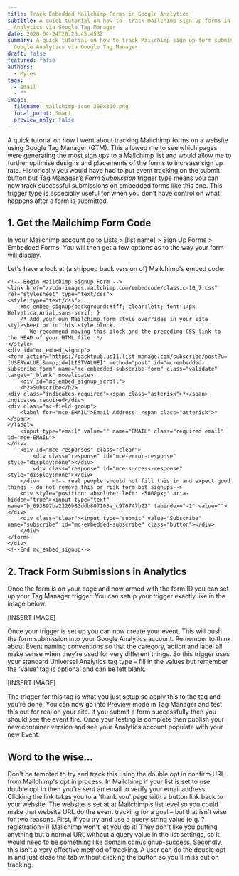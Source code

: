 ```yaml
---
title: Track Embedded Mailchimp Forms in Google Analytics
subtitle: A quick tutorial on how to  track Mailchimp sign up forms in Google
  Analytics via Google Tag Manager
date: 2020-04-24T20:26:45.453Z
summary: A quick tutorial on how to track Mailchimp sign up form submissions in
  Google Analytics via Google Tag Manager
draft: false
featured: false
authors:
  - Myles
tags:
  - email
  - ""
image:
  filename: mailchimp-icon-300x300.png
  focal_point: Smart
  preview_only: false
---
```

A quick tutorial on how I went about tracking Mailchimp forms on a website using Google Tag Manager (GTM). This allowed me to see which pages were generating the most sign ups to a Mailchimp list and would allow me to further optimise designs and placements of the forms to increase sign up rate. Historically you would have had to put event tracking on the submit button but Tag Manager's *Form Submission* trigger type means you can now track successful submissions on embedded forms like this one. This trigger type is especially useful for when you don’t have control on what happens after a form is submitted.

## 1. Get the Mailchimp Form Code

In your Mailchimp account go to Lists > \[list name] > Sign Up Forms > Embedded Forms. You will then get a few options as to the way your form will display.

Let's have a look at (a stripped back version of) Mailchimp's embed code:

```
<!-- Begin Mailchimp Signup Form -->
<link href="//cdn-images.mailchimp.com/embedcode/classic-10_7.css" rel="stylesheet" type="text/css">
<style type="text/css">
	#mc_embed_signup{background:#fff; clear:left; font:14px Helvetica,Arial,sans-serif; }
	/* Add your own Mailchimp form style overrides in your site stylesheet or in this style block.
	   We recommend moving this block and the preceding CSS link to the HEAD of your HTML file. */
</style>
<div id="mc_embed_signup">
<form action="https://packtpub.us11.list-manage.com/subscribe/post?u=[USERVALUE]&amp;id=[LISTVALUE]" method="post" id="mc-embedded-subscribe-form" name="mc-embedded-subscribe-form" class="validate" target="_blank" novalidate>
    <div id="mc_embed_signup_scroll">
	<h2>Subscribe</h2>
<div class="indicates-required"><span class="asterisk">*</span> indicates required</div>
<div class="mc-field-group">
	<label for="mce-EMAIL">Email Address  <span class="asterisk">*</span>
</label>
	<input type="email" value="" name="EMAIL" class="required email" id="mce-EMAIL">
</div>
	<div id="mce-responses" class="clear">
		<div class="response" id="mce-error-response" style="display:none"></div>
		<div class="response" id="mce-success-response" style="display:none"></div>
	</div>    <!-- real people should not fill this in and expect good things - do not remove this or risk form bot signups-->
    <div style="position: absolute; left: -5000px;" aria-hidden="true"><input type="text" name="b_693897ba2220b83ddb807103a_c970747b22" tabindex="-1" value=""></div>
    <div class="clear"><input type="submit" value="Subscribe" name="subscribe" id="mc-embedded-subscribe" class="button"></div>
    </div>
</form>
</div>
<!--End mc_embed_signup-->
```



## 2. Track Form Submissions in Analytics

Once the form is on your page and now armed with the form ID you can set up your Tag Manager trigger. You can setup your trigger exactly like in the image below.

\[INSERT IMAGE]

Once your trigger is set up you can now create your event. This will push the form submission into your Google Analytics account. Remember to think about Event naming conventions so that the category, action and label all make sense when they’re used for very different things. So this trigger uses your standard Universal Analytics tag type – fill in the values but remember the ‘Value’ tag is optional and can be left blank.

\[INSERT IMAGE]

The trigger for this tag is what you just setup so apply this to the tag and you’re done. You can now go into Preview mode in Tag Manager and test this out for real on your site. If you submit a form successfully then you should see the event fire. Once your testing is complete then publish your new container version and see your Analytics account populate with your new Event.

## Word to the wise...

Don't be tempted to try and track this using the double opt in confirm URL from Mailchimp's opt in process. In Mailchimp if your list is set to use double opt in then you're sent an email to verify your email address. Clicking the link takes you to a 'thank you' page with a button link back to your website. The website is set at at Mailchimp's list level so you could make that website URL do the event tracking for a goal – but that isn’t wise for two reasons. First, if you try and use a query string value (e.g. ?registration=1) Mailchimp won't let you do it! They don't like you putting anything but a normal URL without a query value in the list settings, so it would need to be something like domain.com/signup-success. Secondly, this isn't a very effective method of tracking. A user can do the double opt in and just close the tab without clicking the button so you'll miss out on tracking.